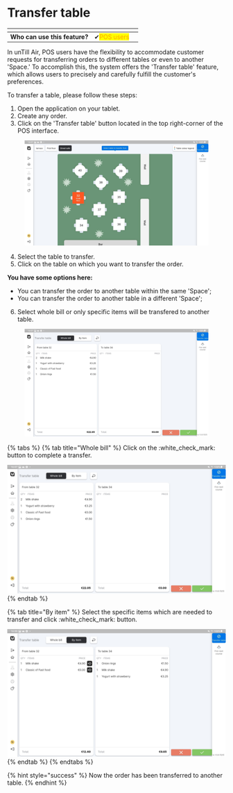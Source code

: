 # Transfer table

<table data-card-size="large" data-view="cards"><thead><tr><th></th><th></th><th></th></tr></thead><tbody><tr><td><strong>Who can use this feature?</strong></td><td><span data-gb-custom-inline data-tag="emoji" data-code="2714">✔</span><mark style="color:orange;">POS users</mark></td><td></td></tr></tbody></table>

In unTill Air, POS users have the flexibility to accommodate customer requests for transferring orders to different tables or even to another 'Space.' To accomplish this, the system offers the 'Transfer table' feature, which allows users to precisely and carefully fulfill the customer's preferences.

To transfer a table, please follow these steps:

1. Open the application on your tablet.
2. Create any order.
3. Click on the 'Transfer table' button located in the top right-corner of the POS interface.

<figure><img src=".gitbook/assets/transfer-able.jpeg" alt=""><figcaption></figcaption></figure>

4. Select the table to transfer.
5. Click on the table on which you want to transfer the order.

**You have some options here:**

* You can transfer the order to another table within the same 'Space';
* You can transfer the order to another table in a different 'Space';

6. Select whole bill or only specific items will be transfered to another table.

<figure><img src=".gitbook/assets/transfer-table2.jpeg" alt=""><figcaption></figcaption></figure>

{% tabs %}
{% tab title="Whole bill" %}
Click on the :white\_check\_mark: button to complete a transfer.

![](.gitbook/assets/transfer-table2.jpeg)
{% endtab %}

{% tab title="By item" %}
Select the specific items which are needed to transfer and click :white\_check\_mark: button.

![](.gitbook/assets/transfer-table3.jpeg)
{% endtab %}
{% endtabs %}

{% hint style="success" %}
Now the order has been transferred to another table.
{% endhint %}

